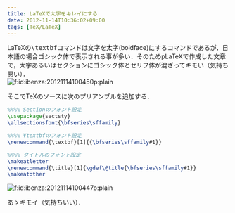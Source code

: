```yaml
---
title: LaTeXで太字をキレイにする
date: 2012-11-14T10:36:02+09:00
tags: [TeX/LaTeX]
---
```


LaTeXの<span style="font-family:monospace;">\textbf</span>コマンドは文字を太字\(boldface\)にするコマンドであるが，日本語の場合ゴシック体で表示される事が多い．そのためpLaTeXで作成した文章で，太字あるいはセクションにゴシック体とセリフ体が混ざってキモい（気持ち悪い）．  
<span itemscope itemtype="http://schema.org/Photograph"><img src="/2012/11/14/103602/20121114100450.png" alt="f:id:ibenza:20121114100450p:plain" title="f:id:ibenza:20121114100450p:plain" class="hatena-fotolife" itemprop="image"></span>

そこでTeXのソースに次のプリアンブルを追加する．

```tex
%%%% Sectionのフォント設定
\usepackage{sectsty}
\allsectionsfont{\bfseries\sffamily}

%%%% ¥textbfのフォント設定
\renewcommand{\textbf}[1]{{\bfseries\sffamily#1}}

%%%% タイトルのフォント設定
\makeatletter
\renewcommand{\title}[1]{\gdef\@title{\bfseries\sffamily#1}}
\makeatother
```

<span itemscope itemtype="http://schema.org/Photograph"><img src="/2012/11/14/103602/20121114100447.png" alt="f:id:ibenza:20121114100447p:plain" title="f:id:ibenza:20121114100447p:plain" class="hatena-fotolife" itemprop="image"></span>

あゝキモイ（気持ちいい）．

